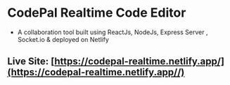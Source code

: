 # CodePal Realtime Code Editor
- A collaboration tool built using ReactJs, NodeJs, Express Server , Socket.io & deployed on Netlify
## Live Site: [https://codepal-realtime.netlify.app/](https://codepal-realtime.netlify.app//)
